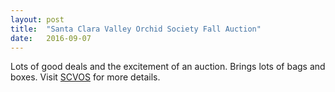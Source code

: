 ```yaml
---
layout: post
title:  "Santa Clara Valley Orchid Society Fall Auction"
date:   2016-09-07
---
```


Lots of good deals and the excitement of an auction. Brings lots of bags and boxes.
Visit [SCVOS](http://www.santaclaravalleyorchidsociety.org/) for more details.


